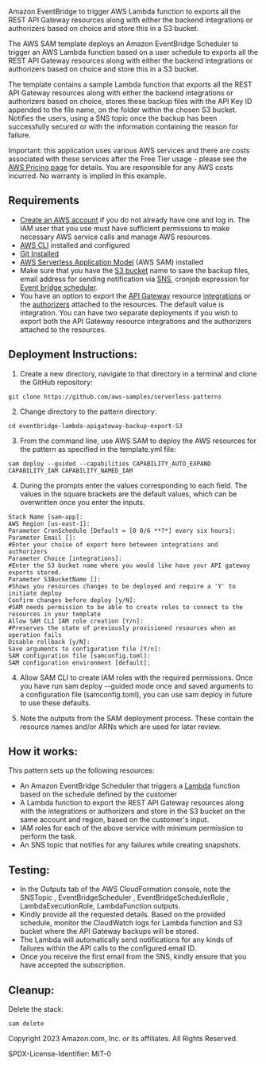 Amazon EventBridge to trigger AWS Lambda function to exports all the REST API Gateway resources along with either the backend integrations or authorizers based on choice and store this in a S3 bucket.

The AWS SAM template deploys an Amazon EventBridge Scheduler to trigger an AWS Lambda function based on a user schedule to exports all the REST API Gateway resources along with either the backend integrations or authorizers based on choice and store this in a S3 bucket.

The template contains a sample Lambda function that exports all the REST API Gateway resources along with either the backend integrations or authorizers based on choice, stores these backup files with the API Key ID appended to the file name, on the folder within the chosen S3 bucket. Notifies the users, using a SNS topic once the backup has been successfully secured or with the information containing the reason for failure.

Important: this application uses various AWS services and there are costs associated with these services after the Free Tier usage - please see the [AWS Pricing page](https://aws.amazon.com/pricing/) for details. You are responsible for any AWS costs incurred. No warranty is implied in this example.

Requirements
------------
- [Create an AWS account](https://portal.aws.amazon.com/gp/aws/developer/registration/index.html) if you do not already have one and log in. The IAM user that you use must have sufficient permissions to make necessary AWS service calls and manage AWS resources.
- [AWS CLI](https://docs.aws.amazon.com/cli/latest/userguide/install-cliv2.html) installed and configured
- [Git Installed](https://git-scm.com/book/en/v2/Getting-Started-Installing-Git)
- [AWS Serverless Application Model](https://docs.aws.amazon.com/serverless-application-model/latest/developerguide/serverless-sam-cli-install.html) (AWS SAM) installed
- Make sure that you have the [S3 bucket](https://docs.aws.amazon.com/AmazonS3/latest/userguide/creating-bucket.htmlhttps://docs.aws.amazon.com/AmazonS3/latest/userguide/creating-bucket.html) name to save the backup files, email address for sending notification via [SNS](https://docs.aws.amazon.com/sns/latest/dg/welcome.html), cronjob expression for [Event bridge scheduler](https://docs.aws.amazon.com/scheduler/latest/UserGuide/what-is-scheduler.html).
- You have an option to export the [API Gateway](https://docs.aws.amazon.com/apigateway/latest/developerguide/welcome.html) resource [integrations](https://docs.aws.amazon.com/apigateway/latest/developerguide/how-to-integration-settings.html) or the [authorizers](https://docs.aws.amazon.com/apigateway/latest/developerguide/apigateway-control-access-to-api.html) attached to the resources. The default value is integration. You can have two separate deployments if you wish to export both the API Gateway resource integrations and the authorizers attached to the resources.

Deployment Instructions:
-------------------------

1. Create a new directory, navigate to that directory in a terminal and clone the GitHub repository:

```
git clone https://github.com/aws-samples/serverless-patterns
```
2. Change directory to the pattern directory:

```
cd eventbridge-lambda-apigateway-backup-export-S3
```
3. From the command line, use AWS SAM to deploy the AWS resources for the pattern as specified in the template.yml file:

```
sam deploy --guided --capabilities CAPABILITY_AUTO_EXPAND CAPABILITY_IAM CAPABILITY_NAMED_IAM
```

4. During the prompts enter the values corresponding to each field. The values in the square brackets are the default values, which can be overwritten once you enter the inputs.

```
Stack Name [sam-app]:    
AWS Region [us-east-1]: 
Parameter CronSchedule [Default = [0 0/6 **?*] every six hours]:
Parameter Email []:
#Enter your choise of export here beteween integrations and authorizers
Parameter Choice [integrations]:
#Enter the S3 bucket name where you would like have your API gateway exports stored.
Parameter S3BucketName []:
#Shows you resources changes to be deployed and require a 'Y' to initiate deploy
Confirm changes before deploy [y/N]:
#SAM needs permission to be able to create roles to connect to the resources in your template
Allow SAM CLI IAM role creation [Y/n]:
#Preserves the state of previously provisioned resources when an operation fails
Disable rollback [y/N]:
Save arguments to configuration file [Y/n]:
SAM configuration file [samconfig.toml]:
SAM configuration environment [default]: 
```

4. Allow SAM CLI to create IAM roles with the required permissions.
Once you have run sam deploy --guided mode once and saved arguments to a configuration file (samconfig.toml), you can use sam deploy in future to use these defaults.

6. Note the outputs from the SAM deployment process. These contain the resource names and/or ARNs which are used for later review.

How it works:
-------------

This pattern sets up the following resources:

- An Amazon EventBridge Scheduler that triggers a [Lambda](https://docs.aws.amazon.com/lambda/latest/dg/welcome.html) function based on the schedule defined by the customer
- A Lambda function to export the REST API Gateway resources along with the integrations or authorizers and store in the S3 bucket on the same account and region, based on the customer's input.
- IAM roles for each of the above service with minimum permission to perform the task.
- An SNS topic that notifies for any failures while creating snapshots.

Testing:
--------

- In the Outputs tab of the AWS CloudFormation console, note the SNSTopic , EventBridgeScheduler , EventBridgeSchedulerRole , LambdaExecutionRole, LambdaFunction outputs. 
- Kindly provide all the requested details. Based on the provided schedule, monitor the CloudWatch logs for Lambda function and S3 bucket where the API Gateway backups will be stored.
- The Lambda will automatically send notifications for any kinds of failures within the API calls to the configured email ID.
- Once you receive the first email from the SNS, kindly ensure that you have accepted the subscription. 


Cleanup:
--------

Delete the stack:

```
sam delete
```

Copyright 2023 Amazon.com, Inc. or its affiliates. All Rights Reserved.

SPDX-License-Identifier: MIT-0
